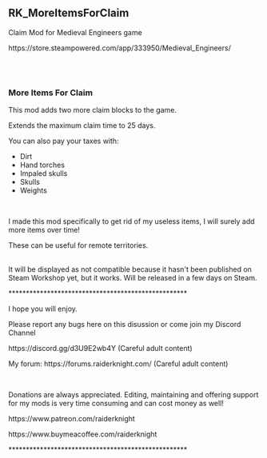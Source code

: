 <h2>RK_MoreItemsForClaim</h2>
<p>Claim Mod for Medieval Engineers game</p>
<p>https://store.steampowered.com/app/333950/Medieval_Engineers/</p>
<br>
<br>
<h3>More Items For Claim</h3>
<p>This mod adds two more claim blocks to the game.</p>
<p>Extends the maximum claim time to 25 days.</p>
<p>You can also pay your taxes with:</p>
<ul><li>Dirt</li>
  <li>Hand torches</li>
  <li>Impaled skulls</li>
  <li>Skulls</li>
  <li>Weights</li></ul>
<br>
<p>I made this mod specifically to get rid of my useless items, I will surely add more items over time!</p>
<p>These can be useful for remote territories.</p>
<br>
It will be displayed as not compatible because it hasn't been published on Steam Workshop yet, but it works. Will be released in a few days on Steam.
<br>
<p>***************************************************</p>
<p>I hope you will enjoy. </p>
<p>Please report any bugs here on this disussion or come join my Discord Channel</p>
<p>https://discord.gg/d3U9E2wb4Y (Careful adult content)</p>
<p>My forum: https://forums.raiderknight.com/ (Careful adult content)</p>
<br>
<p>Donations are always appreciated. Editing, maintaining and offering support for my mods is very time consuming and can cost money as well!</p>
<p>https://www.patreon.com/raiderknight</p>
<p>https://www.buymeacoffee.com/raiderknight</p>
<p>***************************************************</p>